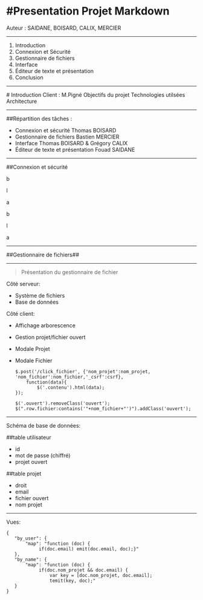 #Presentation Projet Markdown
======================

Auteur : SAIDANE, BOISARD, CALIX, MERCIER

---

1.  Introduction
2.  Connexion et Sécurité
3.  Gestionnaire de fichiers
4.  Interface
5.  Éditeur de texte et présentation
6.  Conclusion


---

# Introduction
Client : M.Pigné
Objectifs du projet
Technologies utilsées
Architecture

---

##Répartition des tâches :

-   Connexion et sécurité                Thomas BOISARD
-   Gestionnaire de fichiers             Bastien MERCIER
-   Interface                            Thomas BOISARD & Grégory CALIX
-   Éditeur de texte et présentation     Fouad SAIDANE


---

##Connexion et sécurité

b

l

a

b

l

a

---


##Gestionnaire de fichiers##


---


>Présentation du gestionnaire de fichier

Côté serveur:

-   Système de fichiers
-   Base de données        

Côté client:

-   Affichage arborescence
-   Gestion projet/fichier ouvert
-   Modale Projet
-   Modale Fichier
    
        $.post('/click_fichier', {'nom_projet':nom_projet, 'nom_fichier':nom_fichier,'_csrf':csrf}, 
            function(data){
    	        $('.contenu').html(data);
	    });

	    $('.ouvert').removeClass('ouvert');
	    $(".row.fichier:contains('"+nom_fichier+"')").addClass('ouvert');



---


Schéma de base de données:

##table utilisateur

* id
* mot de passe (chiffré)
* projet ouvert

##table projet

-   droit
-   email
-   fichier ouvert
-   nom projet

---

Vues:

    {
       "by_user": {
           "map": "function (doc) {
                if(doc.email) emit(doc.email, doc);}"
       },
       "by_name": {
           "map": "function (doc) {
                if(doc.nom_projet && doc.email) {
                    var key = [doc.nom_projet, doc.email];
                    temit(key, doc);"
       }
    }



